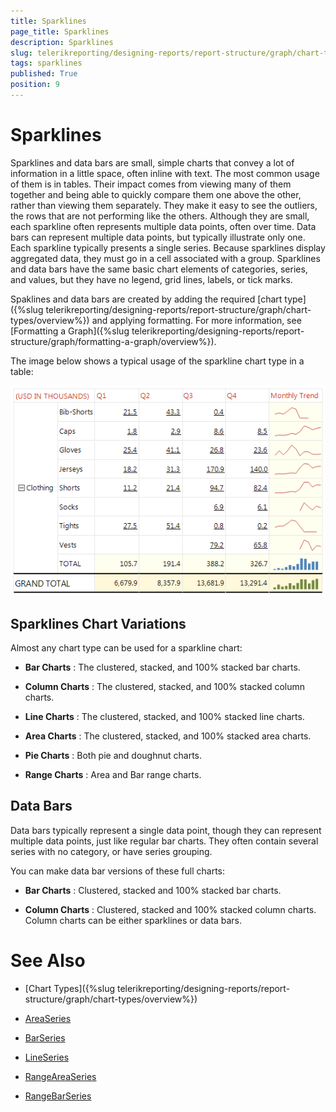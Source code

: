 ```yaml
---
title: Sparklines
page_title: Sparklines 
description: Sparklines
slug: telerikreporting/designing-reports/report-structure/graph/chart-types/sparklines
tags: sparklines
published: True
position: 9
---
```


# Sparklines



Sparklines and data bars are small, simple charts that convey a lot of information in a little space,        often inline with text. The most common usage of them is in tables. Their impact comes from viewing many of them together and        being able to quickly compare them one above the other, rather than viewing them separately. They make it easy to        see the outliers, the rows that are not performing like the others. Although they are small, each sparkline often        represents multiple data points, often over time. Data bars can represent multiple data points, but typically illustrate        only one. Each sparkline typically presents a single series. Because sparklines display aggregated data, they must go in a        cell associated with a group. Sparklines and data bars have the same basic chart elements of categories, series, and values,       but they have no legend, grid lines, labels, or tick marks.

Spaklines and data bars are created by adding the required [chart type]({%slug telerikreporting/designing-reports/report-structure/graph/chart-types/overview%}) and applying formatting.         For more information, see [Formatting a Graph]({%slug telerikreporting/designing-reports/report-structure/graph/formatting-a-graph/overview%}).       

The image below shows a typical usage of the sparkline chart type in a table:  

  ![Sparkline Chart\Sparkline Chart](images/Graph/SparklineChart.png)

## Sparklines Chart Variations

Almost any chart type can be used for a sparkline chart:

* __Bar Charts__ : The clustered, stacked, and 100% stacked bar charts.

* __Column Charts__ : The clustered, stacked, and 100% stacked column charts.

* __Line Charts__ :  The clustered, stacked, and 100% stacked line charts.

* __Area Charts__ : The clustered, stacked, and 100% stacked area charts.

* __Pie Charts__ : Both pie and doughnut charts.

* __Range Charts__ : Area and Bar range charts.

## Data Bars

Data bars typically represent a single data point, though they can represent multiple data points,            just like regular bar charts. They often contain several series with no category, or have series grouping.

You can make data bar versions of these full charts:

* __Bar Charts__ : Clustered, stacked and 100% stacked bar charts.

* __Column Charts__ : Clustered, stacked and 100% stacked column charts. Column charts can be either sparklines or data bars.


# See Also


 

* [Chart Types]({%slug telerikreporting/designing-reports/report-structure/graph/chart-types/overview%}) 

* [AreaSeries](/reporting/api/Telerik.Reporting.AreaSeries)  

* [BarSeries](/reporting/api/Telerik.Reporting.BarSeries)  

* [LineSeries](/reporting/api/Telerik.Reporting.LineSeries)  

* [RangeAreaSeries](/reporting/api/Telerik.Reporting.RangeAreaSeries)  

* [RangeBarSeries](/reporting/api/Telerik.Reporting.RangeBarSeries)

